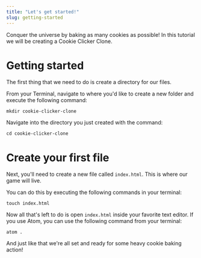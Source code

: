 ```yaml
---
title: "Let's get started!"
slug: getting-started
---
```


Conquer the universe by baking as many cookies as possible!
In this tutorial we will be creating a Cookie Clicker Clone.

# Getting started
The first thing that we need to do is create a directory for our files.

From your Terminal, navigate to where you'd like to create a new folder and execute the following command:

```
mkdir cookie-clicker-clone
```

Navigate into the directory you just created with the command:

```
cd cookie-clicker-clone
```

# Create your first file

Next, you'll need to create a new file called ```index.html```. This is where our game will live.

You can do this by executing the following commands in your terminal:
```
touch index.html
```

Now all that's left to do is open ```index.html``` inside your favorite text editor. If you use Atom, you can use the following command from your terminal:

```
atom .
```

And just like that we're all set and ready for some heavy cookie baking action!
